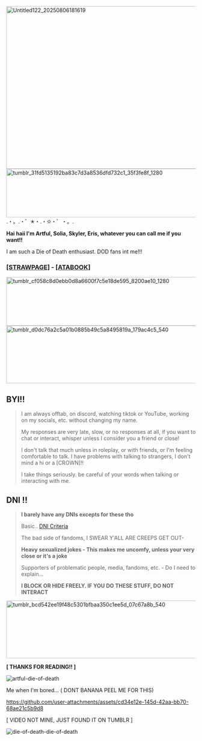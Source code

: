 <img width="736" height="431" alt="Untitled122_20250806181619" src="https://github.com/user-attachments/assets/ba94d923-fb2c-4830-8070-ae4268c3ffb5" />

<img width="1280" height="129" alt="tumblr_31fd5135192ba83c7d3a8536dfd732c1_35f3fe8f_1280" src="https://github.com/user-attachments/assets/eb7b9f14-d536-468f-9573-05d8ce70146c" />
.・。.・゜✭・.・✫・゜・。.

**Hai haii I'm Artful, Solia, Skyler, Eris, whatever you can call me if you want!!**

I am such a Die of Death enthusiast. DOD fans int me!!! 

### [[STRAWPAGE]](https://artfulsmagic.straw.page/) - [[ATABOOK]](https://artfulofmagic.atabook.org) 

<img width="1280" height="129" alt="tumblr_cf058c8d0ebb0d8a6600f7c5e18de595_8200ae10_1280" src="https://github.com/user-attachments/assets/266ac717-d5a8-41a4-a477-6c6c3977994f" />

<img width="540" height="153" alt="tumblr_d0dc76a2c5a01b0885b49c5a8495819a_179ac4c5_540" src="https://github.com/user-attachments/assets/fe59e797-8d87-46c3-9962-629cd7276ef0" />

## BYI!!
> I am always offtab, on discord, watching tiktok or YouTube, working on my socials, etc. without changing my name.
>
> My responses are very late, slow, or no responses at all, if you want to chat or interact, whisper unless I consider you a friend or close!
>
> I don't talk that much unless in roleplay, or with friends, or I'm feeling comfortable to talk. I have problems with talking to strangers, I don't mind a hi or a [CROWN]!!
>
> I take things seriously. be careful of your words when talking or interacting with me. 

## DNI !!
> **I barely have any DNIs excepts for these tho**
>
> Basic.. [DNI Criteria](https://rentry.co/dnfifreaks)
>
> The bad side of fandoms, I SWEAR Y'ALL ARE CREEPS GET OUT-
>
> **Heavy sexualized jokes - This makes me uncomfy, unless your very close or it's a joke**
>
> Supporters of problematic people, media, fandoms, etc. - Do I need to explain...
>
> **I BLOCK OR HIDE FREELY. IF YOU DO THESE STUFF, DO NOT INTERACT**

<img width="540" height="153" alt="tumblr_bcd542ee19f48c5301bfbaa350c1ee5d_07c67a8b_540" src="https://github.com/user-attachments/assets/719a7849-c695-497c-a8bb-7f9edea485b5" /> 


**[ THANKS FOR READING!! ]**


![artful-die-of-death](https://github.com/user-attachments/assets/25dd8e32-b3ea-4cfd-9c43-33caf41c72ba)

Me when I'm bored... ( DONT BANANA PEEL ME FOR THIS) 

https://github.com/user-attachments/assets/cd34e12e-145d-42aa-bb70-68ae21c5b9d8

[ VIDEO NOT MINE, JUST FOUND IT ON TUMBLR ]

![die-of-death-die-of-death](https://github.com/user-attachments/assets/f62ae7c5-abd3-4baa-8433-3551214376bc)
